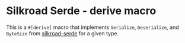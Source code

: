 # Silkroad Serde - derive macro

This is a `#[derive]` macro that implements `Serialize`, `Deserialize`, and `ByteSize` from 
[silkroad-serde](../silkroad-serde/README.md) for a given type.